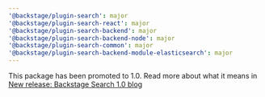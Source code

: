 ```yaml
---
'@backstage/plugin-search': major
'@backstage/plugin-search-react': major
'@backstage/plugin-search-backend': major
'@backstage/plugin-search-backend-node': major
'@backstage/plugin-search-common': major
'@backstage/plugin-search-backend-module-elasticsearch': major
---
```


This package has been promoted to 1.0. Read more about what it means in [New release: Backstage Search 1.0 blog](https://backstage.io/blog/2022/07/14/backstage-search-1.0)
